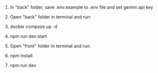 1. In "back" folder, save .env.example to .env file and set gemini api key
2. Open "back" folder in terminal and run:
2. docker compose up -d
3. npm run dev:start

4. Open "front" folder in terminal and run:
5. npm install
6. npm run dev
